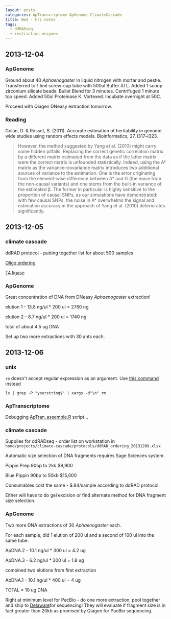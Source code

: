 ```yaml
---
layout: posts
categories: ApTranscriptome ApGenome ClimateCascade
title: Wed - Fri notes
tags:
  - ddRADseq
  - restriction enzymes
---
```


## 2013-12-04

### ApGenome

Ground about 40 *Aphaenogaster* in liquid nitrogen with mortar and pestle. Transferred to 1.5ml screw-cap tube with 500ul Buffer ATL. Added 1 scoop zirconium silicate beads. Bullet Blend for 3 minutes. Centrifuged 1 minute top speed. Added 50ul Proteinase K. Vortexed. Incubate overnight at 50C. 

Proceed with Qiagen DNeasy extraction tomorrow.

### Reading

Golan, D. & Rosset, S. (2011). Accurate estimation of heritability in genome wide studies using random effects models. Bioinformatics, 27, i317–i323.

> However, the method suggested by Yang et al. (2010) might carry some hidden pitfalls. Replacing the correct genetic correlation matrix by a different matrix estimated from the data as if the latter matrix were the correct matrix is unfounded statistically. Indeed, using the A* matrix as the variance–covariance matrix introduces two additional sources of variance to the estimation. One is the error originating from the element-wise difference between A* and G (the noise from the non-causal variants) and one stems from the built-in variance of the estimated β. The former in particular is highly sensitive to the proportion of causal SNPs, as our simulations have demonstrated: with few causal SNPs, the noise in A* overwhelms the signal and estimation accuracy in the approach of Yang et al. (2010) deteriorates significantly.



## 2013-12-05

### climate cascade

ddRAD protocol - putting together list for about 500 samples

[Oligo ordering](http://www.operon.com/products/custom-oligos/custom-oligo-price-list.aspx)

[T4 ligase](https://www.neb.com/products/m0202-t4-dna-ligase#tabselect0)


### ApGenome

Great concentration of DNA from DNeasy *Aphaenogaster* extraction! 

elution 1 - 13.8 ng/ul * 200 ul = 2760 ng 

elution 2 - 8.7 ng/ul * 200 ul = 1740 ng

total of about 4.5 ug DNA

Set up two more extractions with 30 ants each. 


## 2013-12-06

### unix

`rm` doesn't accept regular expression as an argument. Use [this command](http://superuser.com/questions/392872/delete-files-with-regular-expression) instead

    ls | grep -P "yourstring$" | xargs -d"\n" rm

### ApTranscriptome

Debugging [ApTran_assemble.R](https://github.com/johnstantongeddes/ApTranscriptome/blob/master/scripts/ApTran_assemble.R) script...

### climate cascade

Supplies for ddRADseq - order list on workstation in `home/projects/climate-cascade/protocols/ddRAD_ordering_20131209.xlsx`

Automatic size selection of DNA fragments requires Sage Sciences system.

Pippin Prep 
90bp to 2kb
$9,900

Blue Pippin
90bp to 50kb 
$15,000

Consumables cost the same - $.84/sample according to ddRAD protocol.

Either will have to do gel excision or find alternate method for DNA fragment size selection. 

### ApGenome

Two more DNA extractions of 30 *Aphaenogaster* each.

For each sample, did 1 elution of 200 ul and a second of 100 ul into the same tube.

ApDNA.2 - 10.1 ng/ul * 300 ul = 4.2 ug 

ApDNA.3 - 6.2 ng/ul * 300 ul = 1.8 ug

combined two elutions from first extraction

ApDNA.1 - 10.1 ng/ul * 400 ul = 4 ug 

TOTAL = 10 ug DNA

Right at minimum level for PacBio - do one more extraction, pool together and ship to [Delaware](http://www.udel.edu/dnasequence/Site/Home.html)for sequencing! They will evaluate if fragment size is in fact greater than 20kb as promised by Qiagen for PacBio sequencing.


